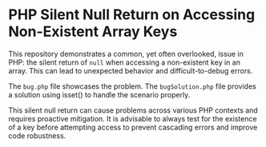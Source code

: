 # PHP Silent Null Return on Accessing Non-Existent Array Keys

This repository demonstrates a common, yet often overlooked, issue in PHP: the silent return of `null` when accessing a non-existent key in an array.  This can lead to unexpected behavior and difficult-to-debug errors.

The `bug.php` file showcases the problem. The `bugSolution.php` file provides a solution using isset() to handle the scenario properly.

This silent null return can cause problems across various PHP contexts and requires proactive mitigation. It is advisable to always test for the existence of a key before attempting access to prevent cascading errors and improve code robustness.